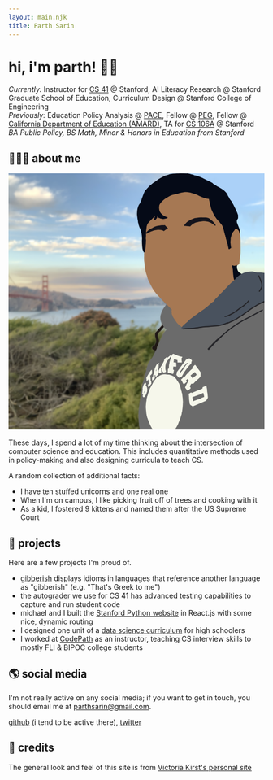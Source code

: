 ```yaml
---
layout: main.njk
title: Parth Sarin
---
```

# hi, i'm parth! 👋🏽

*Currently:* Instructor for [CS 41](https://stanfordpython.com/) @ Stanford, AI Literacy Research @ Stanford Graduate School of Education, Curriculum Design @ Stanford College of Engineering<br />
*Previously:* Education Policy Analysis @ [PACE](https://edpolicyinca.org/), Fellow @ [PEG](https://www.publicequitygroup.org/), Fellow @ [California Department of Education (AMARD)](https://www.cde.ca.gov/ta/ac/), TA for [CS 106A](http://cs106a.stanford.edu/) @ Stanford<br />
*BA Public Policy, BS Math, Minor & Honors in Education from Stanford*

## 🧑🏽‍🏫 about me

<img src="/img/me.png" class="logo" alt="me standing in front of the golden gate bridge">

These days, I spend a lot of my time thinking about the intersection of computer science and education. This includes quantitative methods used in policy-making and also designing curricula to teach CS.

A random collection of additional facts:

* I have ten stuffed unicorns and one real one
* When I'm on campus, I like picking fruit off of trees and cooking with it
* As a kid, I fostered 9 kittens and named them after the US Supreme Court

## 🚀 projects

Here are a few projects I'm proud of.

* [gibberish](/projects/gibberish) displays idioms in languages that reference another language as "gibberish" (e.g. "That's Greek to me")
* the [autograder](https://github.com/stanfordpython/autograder) we use for CS 41 has advanced testing capabilities to capture and run student code
* michael and I built the [Stanford Python website](https://stanfordpython.com/) in React.js with some nice, dynamic routing
* I designed one unit of a [data science curriculum](https://docs.google.com/presentation/d/1T-Sac5lAUekTRNtVg8OOC2nXx8SefRZHRK38JCv3V6I/edit) for high schoolers
* I worked at [CodePath](https://codepath.org/) as an instructor, teaching CS interview skills to mostly FLI & BIPOC college students

## 🌎 social media

I'm not really active on any social media; if you want to get in touch, you should email me at parthsarin@gmail.com.

[github](https://github.com/parthsarin/) (i tend to be active there), [twitter](https://twitter.com/parthsarin)

## 📜 credits

The general look and feel of this site is from [Victoria Kirst's personal site](https://www.victoriakirst.com/)

